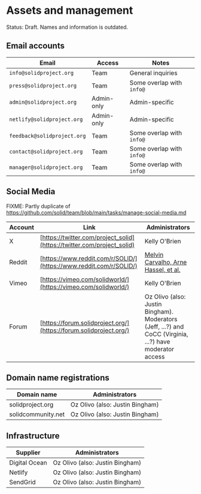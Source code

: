 # Assets and management

Status: Draft. Names and information is outdated.

## Email accounts

|Email|Access|Notes|
|-|-|-|
|`info@solidproject.org`|Team|General inquiries|
|`press@solidproject.org`|Team|Some overlap with `info@`|
|`admin@solidproject.org`|Admin-only|Admin-specific|
|`netlify@solidproject.org`|Admin-only|Admin-specific|
|`feedback@solidproject.org`|Team|Some overlap with `info@`|
|`contact@solidproject.org`|Team|Some overlap with `info@`|
|`manager@solidproject.org`|Team|Some overlap with `info@`|

## Social Media

FIXME: Partly duplicate of https://github.com/solid/team/blob/main/tasks/manage-social-media.md

| Account  | Link                                                                   | Administrators |
| ------- | ---------------------------------------------------------------------- | -------------- |
| X       | [https://twitter.com/project_solid](https://twitter.com/project_solid) | Kelly O'Brien  |
| Reddit  | [https://www.reddit.com/r/SOLID/](https://www.reddit.com/r/SOLID/)     | [Melvin Carvalho, Arne Hassel, et al.](https://www.reddit.com/r/SOLID/about/moderators/) |
| Vimeo   | [https://vimeo.com/solidworld/](https://vimeo.com/solidworld/)         | Kelly O'Brien  |
| Forum   | [https://forum.solidproject.org/](https://forum.solidproject.org/)     | Oz Olivo (also: Justin Bingham). Moderators (Jeff, ...?) and CoCC (Virginia, ...?) have moderator access |

## Domain name registrations

| Domain name | Administrators |
| ----------- | -------------- |
| solidproject.org | Oz Olivo (also: Justin Bingham) |
| solidcommunity.net | Oz Olivo (also: Justin Bingham) |

## Infrastructure

| Supplier | Administrators |
| -------- | -------------- |
| Digital Ocean | Oz Olivo (also: Justin Bingham) |
| Netlify | Oz Olivo (also: Justin Bingham) |
| SendGrid | Oz Olivo (also: Justin Bingham) |

